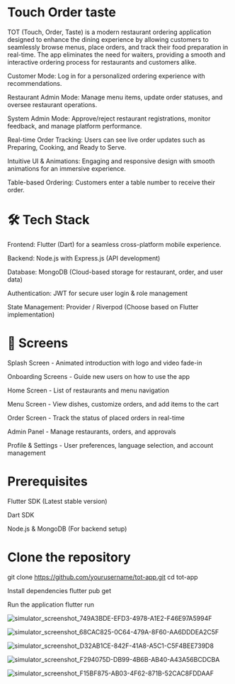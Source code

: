 # Touch Order taste 
TOT (Touch, Order, Taste) is a modern restaurant ordering application designed to enhance the dining experience by allowing customers to seamlessly browse menus, place orders, and track their food preparation in real-time. The app eliminates the need for waiters, providing a smooth and interactive ordering process for restaurants and customers alike.


Customer Mode: Log in for a personalized ordering experience with recommendations.

Restaurant Admin Mode: Manage menu items, update order statuses, and oversee restaurant operations.

System Admin Mode: Approve/reject restaurant registrations, monitor feedback, and manage platform performance.

Real-time Order Tracking: Users can see live order updates such as Preparing, Cooking, and Ready to Serve.

Intuitive UI & Animations: Engaging and responsive design with smooth animations for an immersive experience.

Table-based Ordering: Customers enter a table number to receive their order.

# 🛠️ Tech Stack

Frontend: Flutter (Dart) for a seamless cross-platform mobile experience.

Backend: Node.js with Express.js (API development)

Database: MongoDB (Cloud-based storage for restaurant, order, and user data)

Authentication: JWT for secure user login & role management

State Management: Provider / Riverpod (Choose based on Flutter implementation)


# 📱 Screens
Splash Screen - Animated introduction with logo and video fade-in

Onboarding Screens - Guide new users on how to use the app

Home Screen - List of restaurants and menu navigation

Menu Screen - View dishes, customize orders, and add items to the cart

Order Screen - Track the status of placed orders in real-time

Admin Panel - Manage restaurants, orders, and approvals

Profile & Settings - User preferences, language selection, and account management

# Prerequisites

Flutter SDK (Latest stable version)

Dart SDK

Node.js & MongoDB (For backend setup)

# Clone the repository
git clone https://github.com/yourusername/tot-app.git
cd tot-app

Install dependencies
flutter pub get 

Run the application
flutter run

![simulator_screenshot_749A3BDE-EFD3-4978-A1E2-F46E97A5994F](https://github.com/user-attachments/assets/32c85970-a07d-4dd1-b3c2-4205490c3e41)


![simulator_screenshot_68CAC825-0C64-479A-8F60-AA6DDDEA2C5F](https://github.com/user-attachments/assets/3dde2ee0-947d-442b-92f7-50e9ba0f9128)

![simulator_screenshot_D32AB1CE-842F-41A8-A5C1-C5F4BEE739D8](https://github.com/user-attachments/assets/f299c276-42e9-45f5-9103-efe56631cc6b)

![simulator_screenshot_F294075D-DB99-4B6B-AB40-A43A56BCDCBA](https://github.com/user-attachments/assets/96f768c7-4d24-4ac8-b907-6331b61172a0)

![simulator_screenshot_F15BF875-AB03-4F62-871B-52CAC8FDDAAF](https://github.com/user-attachments/assets/494e8855-b3b3-40b6-a10b-cc67444c3e34)


















